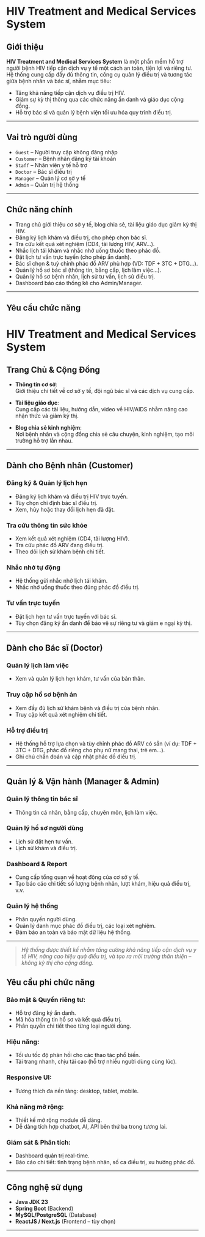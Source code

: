 
#  HIV Treatment and Medical Services System


##  Giới thiệu

**HIV Treatment and Medical Services System** là một phần mềm hỗ trợ người bệnh HIV tiếp cận dịch vụ y tế một cách an toàn, tiện lợi và riêng tư.  
Hệ thống cung cấp đầy đủ thông tin, công cụ quản lý điều trị và tương tác giữa bệnh nhân và bác sĩ, nhằm mục tiêu:

- Tăng khả năng tiếp cận dịch vụ điều trị HIV.
- Giảm sự kỳ thị thông qua các chức năng ẩn danh và giáo dục cộng đồng.
- Hỗ trợ bác sĩ và quản lý bệnh viện tối ưu hóa quy trình điều trị.

---

##  Vai trò người dùng

- `Guest` – Người truy cập không đăng nhập
- `Customer` – Bệnh nhân đăng ký tài khoản
- `Staff` – Nhân viên y tế hỗ trợ
- `Doctor` – Bác sĩ điều trị
- `Manager` – Quản lý cơ sở y tế
- `Admin` – Quản trị hệ thống

---

##  Chức năng chính

- Trang chủ giới thiệu cơ sở y tế, blog chia sẻ, tài liệu giáo dục giảm kỳ thị HIV.
- Đăng ký lịch khám và điều trị, cho phép chọn bác sĩ.
- Tra cứu kết quả xét nghiệm (CD4, tải lượng HIV, ARV...).
- Nhắc lịch tái khám và nhắc nhở uống thuốc theo phác đồ.
- Đặt lịch tư vấn trực tuyến (cho phép ẩn danh).
- Bác sĩ chọn & tuỳ chỉnh phác đồ ARV phù hợp (VD: TDF + 3TC + DTG...).
- Quản lý hồ sơ bác sĩ (thông tin, bằng cấp, lịch làm việc...).
- Quản lý hồ sơ bệnh nhân, lịch sử tư vấn, lịch sử điều trị.
- Dashboard báo cáo thống kê cho Admin/Manager.

---
## Yêu cầu chức năng
# HIV Treatment and Medical Services System

##  Trang Chủ & Cộng Đồng

- **Thông tin cơ sở**:  
  Giới thiệu chi tiết về cơ sở y tế, đội ngũ bác sĩ và các dịch vụ cung cấp.

- **Tài liệu giáo dục**:  
  Cung cấp các tài liệu, hướng dẫn, video về HIV/AIDS nhằm nâng cao nhận thức và giảm kỳ thị.

- **Blog chia sẻ kinh nghiệm**:  
  Nơi bệnh nhân và cộng đồng chia sẻ câu chuyện, kinh nghiệm, tạo môi trường hỗ trợ lẫn nhau.

---

##  Dành cho Bệnh nhân (Customer)

###  Đăng ký & Quản lý lịch hẹn
- Đăng ký lịch khám và điều trị HIV trực tuyến.
- Tùy chọn chỉ định bác sĩ điều trị.
- Xem, hủy hoặc thay đổi lịch hẹn đã đặt.

###  Tra cứu thông tin sức khỏe
- Xem kết quả xét nghiệm (CD4, tải lượng HIV).
- Tra cứu phác đồ ARV đang điều trị.
- Theo dõi lịch sử khám bệnh chi tiết.

###  Nhắc nhở tự động
- Hệ thống gửi nhắc nhở lịch tái khám.
- Nhắc nhở uống thuốc theo đúng phác đồ điều trị.

###  Tư vấn trực tuyến
- Đặt lịch hẹn tư vấn trực tuyến với bác sĩ.
- Tùy chọn đăng ký ẩn danh để bảo vệ sự riêng tư và giảm e ngại kỳ thị.

---

##  Dành cho Bác sĩ (Doctor)

###  Quản lý lịch làm việc
- Xem và quản lý lịch hẹn khám, tư vấn của bản thân.

###  Truy cập hồ sơ bệnh án
- Xem đầy đủ lịch sử khám bệnh và điều trị của bệnh nhân.
- Truy cập kết quả xét nghiệm chi tiết.

###  Hỗ trợ điều trị
- Hệ thống hỗ trợ lựa chọn và tùy chỉnh phác đồ ARV có sẵn (ví dụ: TDF + 3TC + DTG, phác đồ riêng cho phụ nữ mang thai, trẻ em…).
- Ghi chú chẩn đoán và cập nhật phác đồ điều trị.

---

## Quản lý & Vận hành (Manager & Admin)

###  Quản lý thông tin bác sĩ
- Thông tin cá nhân, bằng cấp, chuyên môn, lịch làm việc.

###  Quản lý hồ sơ người dùng
- Lịch sử đặt hẹn tư vấn.
- Lịch sử khám và điều trị.

###  Dashboard & Report
- Cung cấp tổng quan về hoạt động của cơ sở y tế.
- Tạo báo cáo chi tiết: số lượng bệnh nhân, lượt khám, hiệu quả điều trị, v.v.

###  Quản lý hệ thống
- Phân quyền người dùng.
- Quản lý danh mục phác đồ điều trị, các loại xét nghiệm.
- Đảm bảo an toàn và bảo mật dữ liệu hệ thống.

---

>  *Hệ thống được thiết kế nhằm tăng cường khả năng tiếp cận dịch vụ y tế HIV, nâng cao hiệu quả điều trị, và tạo ra môi trường thân thiện – không kỳ thị cho cộng đồng.*



##  Yêu cầu phi chức năng

### Bảo mật & Quyền riêng tư:
- Hỗ trợ đăng ký ẩn danh.
- Mã hóa thông tin hồ sơ và kết quả điều trị.
- Phân quyền chi tiết theo từng loại người dùng.

### Hiệu năng:
- Tối ưu tốc độ phản hồi cho các thao tác phổ biến.
- Tải trang nhanh, chịu tải cao (hỗ trợ nhiều người dùng cùng lúc).

###  Responsive UI:
- Tương thích đa nền tảng: desktop, tablet, mobile.

###  Khả năng mở rộng:
- Thiết kế mở rộng module dễ dàng.
- Dễ dàng tích hợp chatbot, AI, API bên thứ ba trong tương lai.

###  Giám sát & Phân tích:
- Dashboard quản trị real-time.
- Báo cáo chi tiết: tình trạng bệnh nhân, số ca điều trị, xu hướng phác đồ.

---

##  Công nghệ sử dụng

- **Java JDK 23**
- **Spring Boot** (Backend)
- **MySQL/PostgreSQL** (Database)
- **ReactJS / Next.js** (Frontend – tùy chọn)

---

